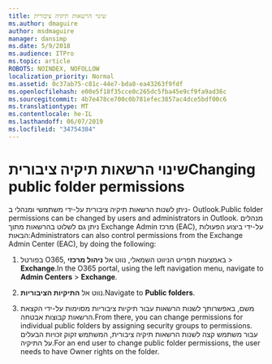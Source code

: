 ```yaml
---
title: שינוי הרשאות תיקיה ציבורית
ms.author: dmaguire
author: msdmaguire
manager: dansimp
ms.date: 5/9/2018
ms.audience: ITPro
ms.topic: article
ROBOTS: NOINDEX, NOFOLLOW
localization_priority: Normal
ms.assetid: 0c37ab75-c81c-44e7-bda8-ea43263f9fdf
ms.openlocfilehash: e00e5f18f35cce0c265dc5fba45e9cf9fa9ad36c
ms.sourcegitcommit: 4b7e478ce700c0b781efec3857ac4dce5bdf00c6
ms.translationtype: MT
ms.contentlocale: he-IL
ms.lasthandoff: 06/07/2019
ms.locfileid: "34754384"
---
```

# <a name="changing-public-folder-permissions"></a><span data-ttu-id="3987b-102">שינוי הרשאות תיקיה ציבורית</span><span class="sxs-lookup"><span data-stu-id="3987b-102">Changing public folder permissions</span></span>

<span data-ttu-id="3987b-103">ניתן לשנות הרשאות תיקיה ציבורית על-ידי משתמשי ומנהלי ב- Outlook.</span><span class="sxs-lookup"><span data-stu-id="3987b-103">Public folder permissions can be changed by users and administrators in Outlook.</span></span> <span data-ttu-id="3987b-104">מנהלים ניתן גם לשלוט בהרשאות מתוך Exchange Admin מרכז (EAC), על-ידי ביצוע הפעולות הבאות:</span><span class="sxs-lookup"><span data-stu-id="3987b-104">Administrators can also control permissions from the Exchange Admin Center (EAC), by doing the following:</span></span>
  
1. <span data-ttu-id="3987b-105">בפורטל O365, באמצעות תפריט הניווט השמאלי, נווט אל **ניהול מרכזי** \> **Exchange**.</span><span class="sxs-lookup"><span data-stu-id="3987b-105">In the O365 portal, using the left navigation menu, navigate to **Admin Centers** \> **Exchange**.</span></span>
    
2. <span data-ttu-id="3987b-106">נווט אל **התיקיות הציבוריות**.</span><span class="sxs-lookup"><span data-stu-id="3987b-106">Navigate to **Public folders**.</span></span>
    
3. <span data-ttu-id="3987b-107">משם, באפשרותך לשנות הרשאות עבור תיקיות ציבוריות מסוימות על-ידי הקצאת הרשאות קבוצות אבטחה.</span><span class="sxs-lookup"><span data-stu-id="3987b-107">From there, you can change permissions for individual public folders by assigning security groups to permissions.</span></span> <span data-ttu-id="3987b-108">עבור משתמש קצה לשנות הרשאות תיקיה ציבורית, המשתמש זקוק זכויות הבעלים על התיקיה.</span><span class="sxs-lookup"><span data-stu-id="3987b-108">For an end user to change public folder permissions, the user needs to have Owner rights on the folder.</span></span>
    

